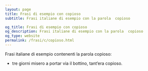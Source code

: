 ```yaml
---
layout: page
title: Frasi di esempio con copioso 
subtitle: Frasi italiane di esempio con la parola  copioso

og_title: Frasi di esempio con copioso 
og_description: Frasi italiane di esempio con la parola  copioso
og_type: website
permalink: /frasi/c/copioso.html
---
```


Frasi italiane di esempio contenenti la parola copioso:


- tre giorni misero a portar via il bottino, tant’era copioso.
